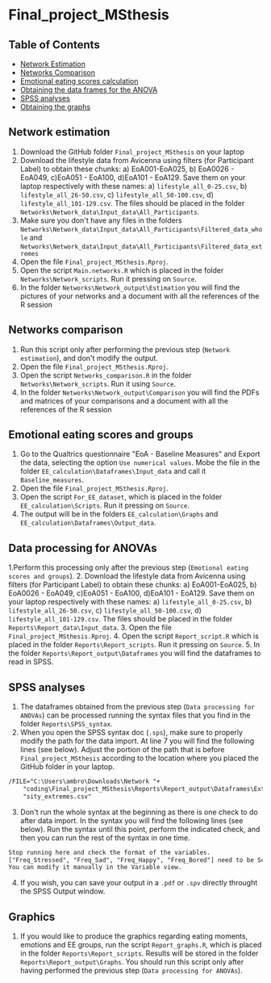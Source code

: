 # Final_project_MSthesis

## Table of Contents
- [Network Estimation](#Network-estimation)
- [Networks Comparison](#Networks-comparison)
- [Emotional eating scores calculation](#Emotional-eating-scores-and-groups)
- [Obtaining the data frames for the ANOVA](#Data-processing-for-ANOVAs)
- [SPSS analyses](#SPSS-analyses)
- [Obtaining the graphs](#Graphics)

## Network estimation
1. Download the GitHub folder ```Final_project_MSthesis``` on your laptop
2. Download the lifestyle data from Avicenna using filters (for Participant Label) to obtain these chunks: a) EoA001-EoA025, b) EoA0026 - EoA049, c)EoA051 - EoA100, d)EoA101 - EoA129. Save them on your laptop respectively with these names: a) ```lifestyle_all_0-25.csv```, b) ```lifestyle_all_26-50.csv```, c) ```lifestyle_all_50-100.csv```, d) ```lifestyle_all_101-129.csv```. The files should be placed in the folder ```Networks\Network_data\Input_data\All_Participants```.
3. Make sure you don't have any files in the folders ```Networks\Network_data\Input_data\All_Participants\Filtered_data_whole``` and ```Networks\Network_data\Input_data\All_Participants\Filtered_data_extremes```
4. Open the file ```Final_project_MSthesis.Rproj```.
5. Open the script ```Main.networks.R``` which is placed in the folder ```Networks\Network_scripts```. Run it pressing on ```Source```.
6. In the folder ```Networks\Network_output\Estimation``` you will find the pictures of your networks and a document with all the references of the R session

## Networks comparison
1. Run this script only after performing the previous step (```Network estimation```), and don't modify the output.
2. Open the file ```Final_project_MSthesis.Rproj```.
3. Open the script ```Networks_comparison.R``` in the folder ```Networks\Network_scripts```. Run it using ```Source```.
4. In the folder ```Networks\Network_output\Comparison``` you will find the PDFs and matrices of your comparisons and a document with all the references of the R session

## Emotional eating scores and groups
1. Go to the Qualtrics questionnaire "EoA - Baseline Measures" and Export the data, selecting the option ```Use numerical values```. Mobe the file in the folder ```EE_calculation\Dataframes\Input_data``` and call it ```Baseline_measures```.
2. Open the file ```Final_project_MSthesis.Rproj```.
3. Open the script ```For_EE_dataset```, which is placed in the folder ```EE_calculation\Scripts```. Run it pressing on ```Source```.
4. The output will be in the folders ```EE_calculation\Graphs``` and ```EE_calculation\Dataframes\Output_data```. 


## Data processing for ANOVAs
1.Perform this processing only after the previous step (```Emotional eating scores and groups```). 
2. Download the lifestyle data from Avicenna using filters (for Participant Label) to obtain these chunks: a) EoA001-EoA025, b) EoA0026 - EoA049, c)EoA051 - EoA100, d)EoA101 - EoA129. Save them on your laptop respectively with these names: a) ```lifestyle_all_0-25.csv```, b) ```lifestyle_all_26-50.csv```, c) ```lifestyle_all_50-100.csv```, d) ```lifestyle_all_101-129.csv```. The files should be placed in the folder ```Reports\Report_data\Input_data```.
3. Open the file ```Final_project_MSthesis.Rproj```.
4. Open the script ```Report_script.R``` which is placed in the folder ```Reports\Report_scripts```. Run it pressing on ```Source```.
5. In the folder ```Reports\Report_output\Dataframes``` you will find the dataframes to read in SPSS.

## SPSS analyses 
1. The dataframes obtained from the previous step (```Data processing for ANOVAs```) can be processed running the syntax files that you find in the folder ```Reports\SPSS_syntax```.
2. When you open the SPSS syntax doc (```.sps```), make sure to properly modify the path for the data import. At line 7 you will find the following lines (see below). Adjust the portion of the path that is before ```Final_project_MSthesis``` according to the location where you placed the GitHub folder in your laptop.

```diff
/FILE="C:\Users\ambro\Downloads\Network "+
    "coding\Final_project_MSthesis\Reports\Report_output\Dataframes\Extremes_groups\For_ANOVA_inten"+
    "sity_extremes.csv"
```

3. Don't run the whole syntax at the beginning as there is one check to do after data import. In the syntax you will find the following lines (see below). Run the syntax until this point, perform the indicated check, and then you can run the rest of the syntax in one time. 
```diff
Stop running here and check the format of the variables. 
["Freq_Stressed", "Freq_Sad", "Freq_Happy", "Freq_Bored"] need to be Scale formatted.
You can modify it manually in the Variable view.
```
4. If you wish, you can save your output in a ```.pdf``` or ```.spv``` directly throught the SPSS Output window.

## Graphics
1. If you would like to produce the graphics regarding eating moments, emotions and EE groups, run the script ```Report_graphs.R```, which is placed in the folder ```Reports\Report_scripts```. Results will be stored in the folder ```Reports\Report_output\Graphs```. You should run this script only after having performed the previous step (```Data processing for ANOVAs```).
